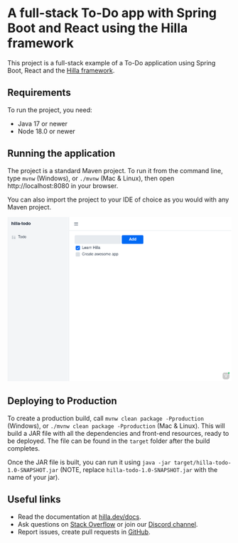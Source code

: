 # A full-stack To-Do app with Spring Boot and React using the Hilla framework

This project is a full-stack example of a To-Do application using Spring Boot, React and the [Hilla framework](https://hilla.dev/).

## Requirements

To run the project, you need:

-   Java 17 or newer
-   Node 18.0 or newer

## Running the application

The project is a standard Maven project. To run it from the command line,
type `mvnw` (Windows), or `./mvnw` (Mac & Linux), then open
http://localhost:8080 in your browser.

You can also import the project to your IDE of choice as you would with any
Maven project.

![To-do app](src/main/resources/META-INF/resources/images/hilla-todo-running.png)

## Deploying to Production

To create a production build, call `mvnw clean package -Pproduction` (Windows),
or `./mvnw clean package -Pproduction` (Mac & Linux).
This will build a JAR file with all the dependencies and front-end resources,
ready to be deployed. The file can be found in the `target` folder after the build completes.

Once the JAR file is built, you can run it using
`java -jar target/hilla-todo-1.0-SNAPSHOT.jar` (NOTE, replace
`hilla-todo-1.0-SNAPSHOT.jar` with the name of your jar).


## Useful links

- Read the documentation at [hilla.dev/docs](https://hilla.dev/docs/).
- Ask questions on [Stack Overflow](https://stackoverflow.com/questions/tagged/hilla) or join our [Discord channel](https://discord.gg/MYFq5RTbBn).
- Report issues, create pull requests in [GitHub](https://github.com/vaadin/hilla).
